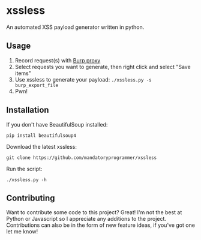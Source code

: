 xssless
======

An automated XSS payload generator written in python.

Usage
-----

1. Record request(s) with [Burp proxy](http://portswigger.net/burp/proxy.html)
2. Select requests you want to generate, then right click and select "Save items"
3. Use xssless to generate your payload: `./xssless.py -s burp_export_file`
4. Pwn!

Installation
------------

If you don't have BeautifulSoup installed:

`pip install beautifulsoup4`

Download the latest xssless:

`git clone https://github.com/mandatoryprogrammer/xssless`

Run the script:

`./xssless.py -h`


Contributing
------------

Want to contribute some code to this project? Great! I'm not the best at Python or Javascript so I appreciate any additions to the project. Contributions can also be in the form of new feature ideas, if you've got one let me know!


